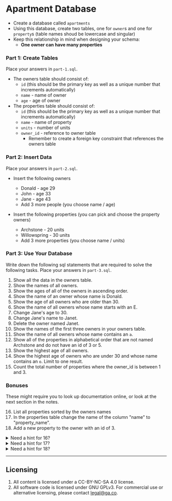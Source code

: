# Apartment Database

- Create a database called `apartments`
- Using this database, create two tables, one for `owner`s and one for `property`s (table names shoud be lowercase and singular)
- Keep this relationship in mind when designing your schema:
  + **One owner can have many properties**

### Part 1: Create Tables

Place your answers in `part-1.sql`.

- The owners table should consist of:
  + `id` (this should be the primary key as well as a unique number that increments automatically)
  + `name` - name of owner
  + `age` - age of owner
- The properties table should consist of:
  + `id` (this should be the primary key as well as a unique number that increments automatically)
  + `name` - name of property
  + `units` - number of units
  + `owner_id` - reference to owner table
    + Remember to create a foreign key constraint that references the owners table

### Part 2: Insert Data

Place your answers in `part-2.sql`.

* Insert the following owners
    * Donald - age 29
    * John - age 33
    * Jane - age 43
    * Add 3 more people (you choose name / age)

* Insert the following properties (you can pick and choose the property owners)
    * Archstone - 20 units
    * Willowspring - 30 units
    * Add 3 more properties (you choose name / units)

### Part 3: Use Your Database

Write down the following sql statements that are required to solve the following tasks. Place your answers in `part-3.sql`.

1. Show all the data in the owners table.
2. Show the names of all owners.
3. Show the ages of all of the owners in ascending order.
4. Show the name of an owner whose name is Donald.
5. Show the age of all owners who are older than 30.
6. Show the name of all owners whose name starts with an E.
7. Change Jane's age to 30.
8. Change Jane's name to Janet.
9. Delete the owner named Janet.
10. Show the names of the first three owners in your owners table.
11. Show the name of all owners whose name contains an `a`.
12. Show all of the properties in alphabetical order that are not named Archstone and do not have an id of 3 or 5.
13. Show the highest age of all owners.
14. Show the highest age of owners who are under 30 and whose name contains an `o`. Limit to one result.
15. Count the total number of properties where the owner_id is between 1 and 3.

### Bonuses 

These might require you to look up documentation online, or look at the next section in the notes.

16. List all properties sorted by the owners names 
17. In the properties table change the name of the column "name" to "property_name".
18. Add a new property to the owner with an id of 3.

<details>
  <summary>Need a hint for 16?</summary>
  Look up the JOIN keyword. This allows you to pull data from two different tables based on fields they have in common.
</details>

<details>
  <summary>Need a hint for 17?</summary>
  Look up documentation for ALTER TABLE. This allows you to change the schema (column name in this case).
</details>

<details>
  <summary>Need a hint for 18?</summary>
  Look up INSERT INTO. Don't forget that the foreign key, `owner_id` needs to exist as an id in the owner table!
</details>

---

## Licensing
1. All content is licensed under a CC-BY-NC-SA 4.0 license.
2. All software code is licensed under GNU GPLv3. For commercial use or alternative licensing, please contact legal@ga.co.
